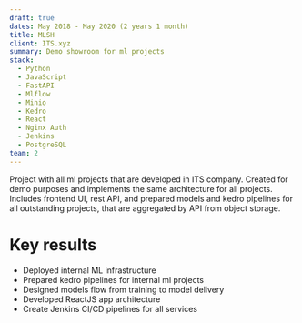 ```yaml
---
draft: true
dates: May 2018 - May 2020 (2 years 1 month)
title: MLSH
client: ITS.xyz
summary: Demo showroom for ml projects
stack:
  - Python
  - JavaScript
  - FastAPI
  - Mlflow
  - Minio
  - Kedro
  - React
  - Nginx Auth
  - Jenkins
  - PostgreSQL
team: 2
---
```


Project with all ml projects that are developed in ITS company.  Created for demo purposes and implements the same architecture for all projects. Includes frontend UI, rest API, and prepared models and kedro pipelines for all outstanding projects, that are aggregated by API from object storage. 

# Key results
- Deployed internal ML infrastructure
- Prepared kedro pipelines for internal ml projects
- Designed models flow from training to model delivery
- Developed ReactJS app architecture
- Create Jenkins CI/CD pipelines for all services
